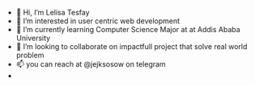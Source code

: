 - 👋 Hi, I’m Lelisa Tesfay
- 👀 I’m interested in user centric web development
- 🌱 I’m currently learning Computer Science Major at at Addis Ababa University
- 💞️ I’m looking to collaborate on impactfull project that solve real world problem
- 📫 you can reach at @jejksosow on telegram 
- 


